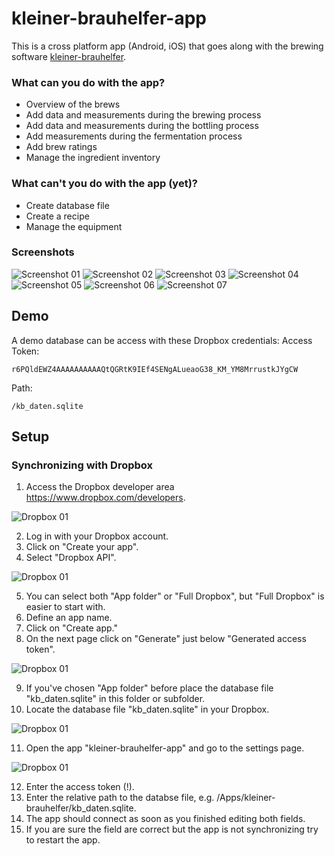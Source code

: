 # kleiner-brauhelfer-app
This is a cross platform app (Android, iOS) that goes along with the brewing software  [kleiner-brauhelfer](https://github.com/Gremmel/kleiner-brauhelfer).
###  What can you do with the app?
- Overview of the brews
- Add data and measurements during the brewing process
- Add data and measurements during the bottling process
- Add measurements during the fermentation process
- Add brew ratings
- Manage the ingredient inventory
### What can't you do with the app (yet)?
- Create database file
- Create a recipe
- Manage the equipment
### Screenshots
![Screenshot 01](doc/Screenshot_01.png)
![Screenshot 02](doc/Screenshot_02.png)
![Screenshot 03](doc/Screenshot_03.png)
![Screenshot 04](doc/Screenshot_04.png)
![Screenshot 05](doc/Screenshot_05.png)
![Screenshot 06](doc/Screenshot_06.png)
![Screenshot 07](doc/Screenshot_07.png)
## Demo
A demo database can be access with these Dropbox credentials:
Access Token:
```
r6PQldEWZ4AAAAAAAAAAQtQGRtK9IEf4SENgALueaoG38_KM_YM8MrrustkJYgCW
```
Path:
```
/kb_daten.sqlite
```
## Setup
### Synchronizing with Dropbox
1. Access the Dropbox developer area https://www.dropbox.com/developers.

![Dropbox 01](doc/Dropbox_01.png)

2. Log in with your Dropbox account.
3. Click on "Create your app".
4. Select "Dropbox API".

![Dropbox 01](doc/Dropbox_02.png)

5. You can select both "App folder" or "Full Dropbox", but "Full Dropbox" is easier to start with.
6. Define an app name.
7. Click on "Create app."
8. On the next page click on "Generate" just below "Generated access token".

![Dropbox 01](doc/Dropbox_03.png)

9. If you've chosen "App folder" before place the database file "kb_daten.sqlite" in this folder or subfolder.
10. Locate the database file "kb_daten.sqlite" in your Dropbox.

![Dropbox 01](doc/Dropbox_04.png)

11. Open the app "kleiner-brauhelfer-app" and go to the settings page.

![Dropbox 01](doc/Dropbox_05.png)

12. Enter the access token (!).
13. Enter the relative path to the databse file, e.g. /Apps/kleiner-brauhelfer/kb_daten.sqlite.
14. The app should connect as soon as you finished editing both fields.
15. If you are sure the field are correct but the app is not synchronizing try to restart the app.
